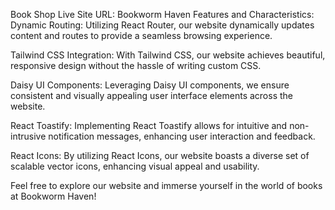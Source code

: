 
Book Shop
Live Site URL: Bookworm Haven
Features and Characteristics:
Dynamic Routing: Utilizing React Router, our website dynamically updates content and routes to provide a seamless browsing experience.

Tailwind CSS Integration: With Tailwind CSS, our website achieves beautiful, responsive design without the hassle of writing custom CSS.

Daisy UI Components: Leveraging Daisy UI components, we ensure consistent and visually appealing user interface elements across the website.

React Toastify: Implementing React Toastify allows for intuitive and non-intrusive notification messages, enhancing user interaction and feedback.

React Icons: By utilizing React Icons, our website boasts a diverse set of scalable vector icons, enhancing visual appeal and usability.

Feel free to explore our website and immerse yourself in the world of books at Bookworm Haven!